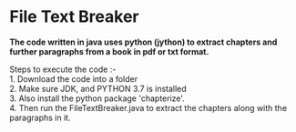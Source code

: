 <h1>File Text Breaker</h1>

<b>The code written in java uses python (jython) to extract chapters and further paragraphs from a book in pdf or txt format.</b>

Steps to execute the code :-</br>
        1. Download the code into a folder<br>
        2. Make sure JDK, and PYTHON 3.7 is installed<br>
        3. Also install the python package 'chapterize'.<br>
        4. Then run the FileTextBreaker.java to extract the chapters along with the paragraphs in it.<br>
